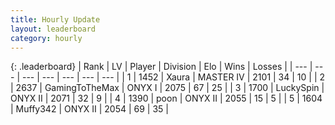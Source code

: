 ```yaml
---
title: Hourly Update
layout: leaderboard
category: hourly
---
```


{: .leaderboard}
| Rank | LV | Player | Division | Elo | Wins | Losses |
| --- | --- | --- | --- | --- | --- | --- |
| <span data-change="0">1</span> | 1452 | <span title="ID: 200908">Xaura</span> | MASTER IV | <span data-change="0">2101</span> | <span data-change="0">34</span> | <span data-change="0">10</span> |
| <span data-change="0">2</span> | 2637 | <span title="ID: 93452">GamingToTheMax</span> | ONYX I | <span data-change="-1">2075</span> | <span data-change="1">67</span> | <span data-change="1">25</span> |
| <span data-change="0">3</span> | 1700 | <span title="ID: 498412">LuckySpin</span> | ONYX II | <span data-change="0">2071</span> | <span data-change="0">32</span> | <span data-change="0">9</span> |
| <span data-change="0">4</span> | 1390 | <span title="ID: 540690">poon</span> | ONYX II | <span data-change="0">2055</span> | <span data-change="0">15</span> | <span data-change="0">5</span> |
| <span data-change="0">5</span> | 1604 | <span title="ID: 720567">Muffy342</span> | ONYX II | <span data-change="0">2054</span> | <span data-change="0">69</span> | <span data-change="0">35</span> |